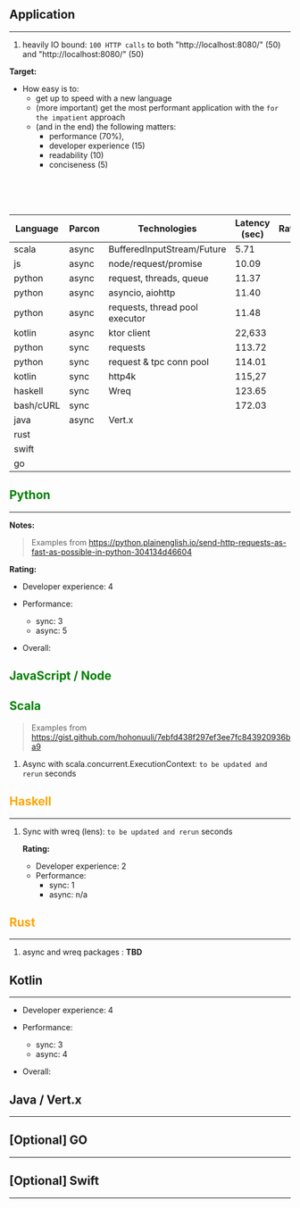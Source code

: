 ## **Application**

---

1. heavily IO bound: `100 HTTP calls` to both "http://localhost:8080/" (50) and "http://localhost:8080/" (50)

**Target:**

- How easy is to:
  - get up to speed with a new language
  - (more important) get the most performant application with the `for the impatient` approach
  - (and in the end) the following matters:
    - performance (70%),
    - developer experience (15)
    - readability (10)
    - conciseness (5)

<br/>
<br/>
<br/>

| Language  | Parcon | Technologies                   | Latency (sec) | Rating |
| --------- | ------ | ------------------------------ | ------------- | ------ |
| scala     | async  | BufferedInputStream/Future     | 5.71          |        |
| js        | async  | node/request/promise           | 10.09         |        |
| python    | async  | request, threads, queue        | 11.37         |        |
| python    | async  | asyncio, aiohttp               | 11.40         |        |
| python    | async  | requests, thread pool executor | 11.48         |        |
| kotlin    | async  | ktor client                    | 22,633        |        |
| python    | sync   | requests                       | 113.72        |        |
| python    | sync   | request & tpc conn pool        | 114.01        |        |
| kotlin    | sync   | http4k                         | 115,27        |        |
| haskell   | sync   | Wreq                           | 123.65        |        |
| bash/cURL | sync   |                                | 172.03        |        |
| java      | async  | Vert.x                         |               |        |
| rust      |        |                                |               |        |
| swift     |        |                                |               |        |
| go        |        |                                |               |        |



## <span style="color:green">**Python**</span>

---

**Notes:**

> Examples from https://python.plainenglish.io/send-http-requests-as-fast-as-possible-in-python-304134d46604

   **Rating:**

   - Developer experience: 4
   - Performance:
     - sync: 3
     - async: 5

  - Overall:

## <span style = "color:green">**JavaScript / Node**</span>


## <span style="color:green">**Scala**</span>

> Examples from https://gist.github.com/hohonuuli/7ebfd438f297ef3ee7fc843920936ba9

1. Async with scala.concurrent.ExecutionContext: `to be updated and rerun` seconds

## <span style="color:orange">**Haskell**</span>

---

1. Sync with wreq (lens): `to be updated and rerun` seconds

   **Rating:**

   - Developer experience: 2
   - Performance:
     - sync: 1
     - async: n/a

## <span style="color:orange">**Rust**</span>

---

1. async and wreq packages : **TBD**

## **Kotlin**

---

   - Developer experience: 4
   - Performance:
     - sync: 3
     - async: 4

  - Overall:


## Java / Vert.x

---

## [Optional] GO

---

## [Optional] Swift

---
